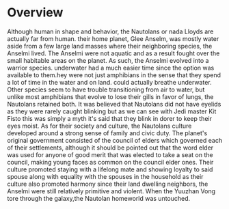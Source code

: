 # Overview

Although human in shape and behavior, the Nautolans or nada Lloyds are actually far from human.
their home planet, Glee Anselm, was mostly water aside from a few large land masses where their neighboring species, the Anselmi lived.
The Anselmi were not aquatic and as a result fought over the small habitable areas on the planet.
As such, the Anselmi evolved into a warrior species.
underwater had a much easier time since the option was available to them.hey were not just amphibians in the sense that they spend a lot of time in the water and on land.
could actually breathe underwater.
Other species seem to have trouble transitioning from air to water, but unlike most amphibians that evolve to lose their gills in favor of lungs, the Nautolans retained both.
It was believed that Nautolans did not have eyelids as they were rarely caught blinking but as we can see with Jedi master Kit Fisto this was simply a myth it's said that they blink in dorer to keep their eyes moist.
As for their society and culture, the Nautolans culture developed around a strong sense of family and civic duty.
The planet's original government consisted of the council of elders which governed each of their settlements, although it should be pointed out that the word elder was used for anyone of good merit that was elected to take a seat on the council, making young faces as common on the council  elder ones.
Their culture promoted staying with a lifelong mate and showing loyalty to said  spouse along with equality with the spouses in the household as their culture also promoted harmony since their land dwelling neighbors, the Anselmi were still relatively primitive and violent.
When the Yuuzhan Vong tore through the galaxy,the Nautolan homeworld was untouched.
